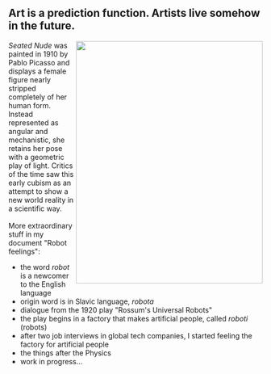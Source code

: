 ## Art is a prediction function. Artists live somehow in the future.

<img align="right" src="https://github.com/user-attachments/assets/2dcca4ae-d2c0-4d6b-8e69-48325039e071" width="370" height="480">

$Seated$ $Nude$ was painted in 1910 by Pablo Picasso and displays a female figure nearly stripped completely of her human form. Instead represented as angular and mechanistic, she retains her pose with a geometric play of light. Critics of the time saw this early cubism as an attempt to show a new world reality in a scientific way. 
<br/><br/>
More extraordinary stuff in my document "Robot feelings":

- the word $robot$ is a newcomer to the English language
- origin word is in Slavic language, $robota$
- dialogue from the 1920 play "Rossum's Universal Robots"
- the play begins in a factory that makes artificial people, called $roboti$ (robots)
- after two job interviews in global tech companies, I started feeling the factory for artificial people
- the things after the Physics
- work in progress...
